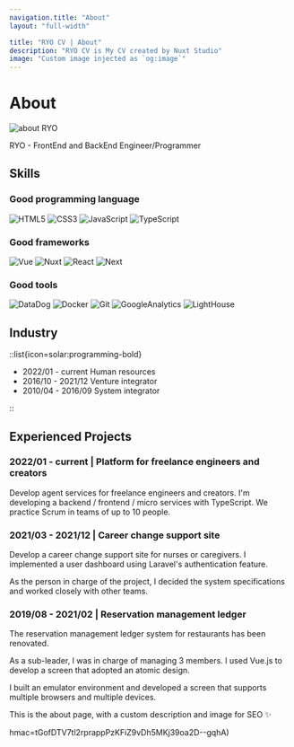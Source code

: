 ```yaml
---
navigation.title: "About"
layout: "full-width"

title: "RYO CV | About"
description: "RYO CV is My CV created by Nuxt Studio"
image: "Custom image injected as `og:image`"
---
```


# About

![about RYO](../about.jpg)

RYO - FrontEnd and BackEnd Engineer/Programmer

## Skills

### Good programming language

![HTML5](https://img.shields.io/badge/-HTML-000?logo=HTML5)
![CSS3](https://img.shields.io/badge/-CSS-000?logo=CSS3)
![JavaScript](https://img.shields.io/badge/-JavaScript-000?logo=javascript)
![TypeScript](https://img.shields.io/badge/-TypeScript-000?logo=typescript)

### Good frameworks

![Vue](https://img.shields.io/badge/-Vue.js-000?logo=vue.js)
![Nuxt](https://img.shields.io/badge/-Nuxt.js-000?logo=nuxt.js)
![React](https://img.shields.io/badge/-React-000?logo=React)
![Next](https://img.shields.io/badge/-Next.js-000?logo=next.js)

### Good tools

![DataDog](https://img.shields.io/badge/-DataDog-000?logo=datadog)
![Docker](https://img.shields.io/badge/-Docker-000?logo=docker)
![Git](https://img.shields.io/badge/-git-000?logo=git)
![GoogleAnalytics](https://img.shields.io/badge/-GoogleAnalytics-000?logo=google-analytics)
![LightHouse](https://img.shields.io/badge/-LightHouse-000?logo=lighthouse)

## Industry

::list{icon=solar:programming-bold}

- 2022/01 - current Human resources
- 2016/10 - 2021/12 Venture integrator
- 2010/04 - 2016/09 System integrator

::

## Experienced Projects

### 2022/01 - current | Platform for freelance engineers and creators

Develop agent services for freelance engineers and creators. I'm developing a backend / frontend / micro services with TypeScript. We practice Scrum in teams of up to 10 people.

### 2021/03 - 2021/12 | Career change support site

Develop a career change support site for nurses or caregivers. I implemented a user dashboard using Laravel's authentication feature.

As the person in charge of the project, I decided the system specifications and worked closely with other teams.

### 2019/08 - 2021/02 | Reservation management ledger

The reservation management ledger system for restaurants has been renovated.

As a sub-leader, I was in charge of managing 3 members. I used Vue.js to develop a screen that adopted an atomic design.

I built an emulator environment and developed a screen that supports multiple browsers and multiple devices.

<!-- 続きここから -->

This is the about page, with a custom description and image for SEO :sparkles:

hmac=tGofDTV7tl2rprappPzKFiZ9vDh5MKj39oa2D--gqhA)
